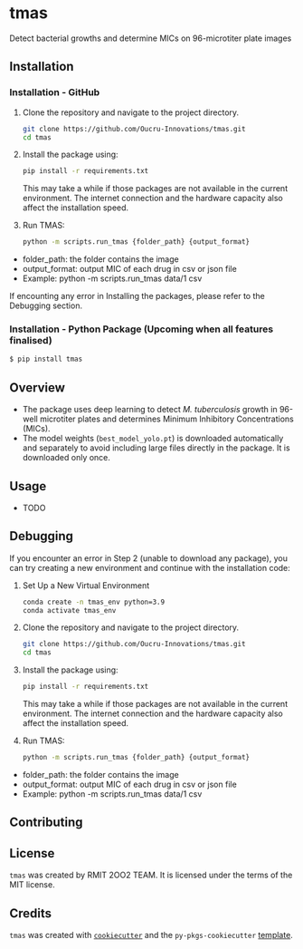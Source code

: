 # tmas

Detect bacterial growths and determine MICs on 96-microtiter plate images

## Installation

### Installation - GitHub

1. Clone the repository and navigate to the project directory.
   ```bash
   git clone https://github.com/Oucru-Innovations/tmas.git
   cd tmas
   ```
2. Install the package using:

   ```bash
   pip install -r requirements.txt
   ```

   This may take a while if those packages are not available in the current environment. The internet connection and the hardware capacity also affect the installation speed.

3. Run TMAS:

   ```bash
   python -m scripts.run_tmas {folder_path} {output_format}
   ```

- folder_path: the folder contains the image
- output_format: output MIC of each drug in csv or json file
- Example: python -m scripts.run_tmas data/1 csv

If encounting any error in Installing the packages, please refer to the Debugging section.

### Installation - Python Package (Upcoming when all features finalised)

```bash
$ pip install tmas
```

## Overview

- The package uses deep learning to detect _M. tuberculosis_ growth in 96-well microtiter plates and determines Minimum Inhibitory Concentrations (MICs).
- The model weights (`best_model_yolo.pt`) is downloaded automatically and separately to avoid including large files directly in the package. It is downloaded only once.

## Usage

- TODO

## Debugging

If you encounter an error in Step 2 (unable to download any package), you can try creating a new environment and continue with the installation code:

1. Set Up a New Virtual Environment

   ```bash
   conda create -n tmas_env python=3.9
   conda activate tmas_env
   ```

2. Clone the repository and navigate to the project directory.
   ```bash
   git clone https://github.com/Oucru-Innovations/tmas.git
   cd tmas
   ```
3. Install the package using:

   ```bash
   pip install -r requirements.txt
   ```

   This may take a while if those packages are not available in the current environment. The internet connection and the hardware capacity also affect the installation speed.

4. Run TMAS:

   ```bash
   python -m scripts.run_tmas {folder_path} {output_format}
   ```

- folder_path: the folder contains the image
- output_format: output MIC of each drug in csv or json file
- Example: python -m scripts.run_tmas data/1 csv

## Contributing

## License

`tmas` was created by RMIT 2OO2 TEAM. It is licensed under the terms of the MIT license.

## Credits

`tmas` was created with [`cookiecutter`](https://cookiecutter.readthedocs.io/en/latest/) and the `py-pkgs-cookiecutter` [template](https://github.com/py-pkgs/py-pkgs-cookiecutter).
